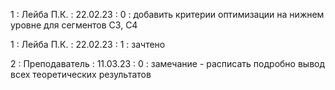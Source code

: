1 : Лейба П.К. : 22.02.23 : 0 : добавить критерии оптимизации на нижнем уровне для сегментов C3, C4

1 : Лейба П.К. : 22.02.23 : 1 : зачтено

2 : Преподаватель : 11.03.23 : 0 : замечание - расписать подробно вывод всех теоретических результатов
